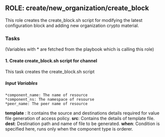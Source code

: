 ## ROLE: create/new_organization/create_block
This role creates the create_block.sh script for modifying the latest configuration block and adding new organization crypto material.

### Tasks
(Variables with * are fetched from the playbook which is calling this role)
#### 1. Create create_block.sh script for channel
This task creates the create_block.sh script
##### Input Variables
    *component_name: The name of resource
    *component_ns: The namespace of resourse
    *peer_name: The peer name of resource
**template** : It contains the source and destinations details required for value file generation of access policy.
**src**: Contains the details of template file.
**dest**: Destination path and name of file to be generated.
**when**: Condition is specified here, runs only when the component type is orderer.
